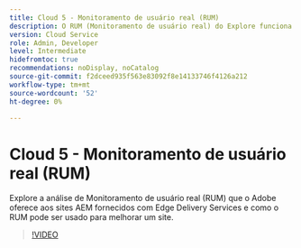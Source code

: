 ```yaml
---
title: Cloud 5 - Monitoramento de usuário real (RUM)
description: O RUM (Monitoramento de usuário real) do Explore funciona com o Edge Delivery Services.
version: Cloud Service
role: Admin, Developer
level: Intermediate
hidefromtoc: true
recommendations: noDisplay, noCatalog
source-git-commit: f2dceed935f563e83092f8e14133746f4126a212
workflow-type: tm+mt
source-wordcount: '52'
ht-degree: 0%

---
```


# Cloud 5 - Monitoramento de usuário real (RUM)

Explore a análise de Monitoramento de usuário real (RUM) que o Adobe oferece aos sites AEM fornecidos com Edge Delivery Services e como o RUM pode ser usado para melhorar um site.

>[!VIDEO](https://video.tv.adobe.com/v/3427495?quality=12&learn=on)

